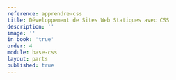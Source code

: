```yaml
---
reference: apprendre-css
title: Développement de Sites Web Statiques avec CSS
description: ''
image: ''
in_book: 'true'
order: 4
module: base-css
layout: parts
published: true
---
```

